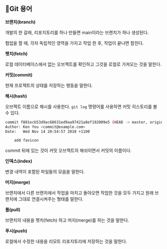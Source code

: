 ## 📑Git 용어


**브랜치(branch)**

개발의 한 갈래, 리포지토리를 하나 만들면 main이라는 브랜치가 하나 생성된다.  

협업을 할 때, 각자 독립적인 영역을 가지고 작업 한 후, 작업이 끝나면 합친다. 

**펫치(fetch)**

로컬 데이터베이스에서 없는 오브젝트를 확인하고 그것을 로컬로 가져오는 것을 말한다.

**커밋(commit)**

현재 프로젝트의 상태를 저장하는 행동을 말한다. 

**해시(hash)**

오브젝트 이름으로 해시를 사용한다. `git log` 명령어를 사용하면 커밋 히스토리를 볼 수 있다.

```bash
commit f881ecb53d9ac68631ed9aa97421a8ef192009e5 (HEAD -> master, origin/master)
Author: Ken You <commit@example.com>
Date:   Wed Nov 14 20:54:57 2018 +1100

    add favicon
```

commit 뒤에 있는 것이 커밋 오브젝트의 해쉬이면서 커밋의 이름이다.

**인덱스(index)**

변경 내역이 포함된 파일들의 모음을 말한다.

**머지(merge)**

브랜치에서 다른 브랜치에서 작업을 마치고 돌아오면 작업한 것을 모두 가지고 원래 브랜치에 그대로 연결시켜주는 형태를 말한다.

**풀(pull)**

브랜치의 내용을 펫치(fetch) 하고 머지(merge)를 하는 것을 말한다.

**푸시(push)**

로컬에서 수정한 내용을 리모트 리포지토리에 저장하는 것을 말한다.
